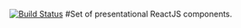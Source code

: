 [![Build Status](https://travis-ci.org/DenisDashkevich/eco-react-ui-kit.svg?branch=master)](https://travis-ci.org/DenisDashkevich/eco-react-ui-kit)
#Set of presentational ReactJS components.
